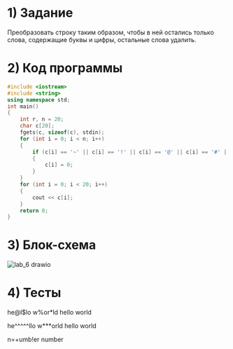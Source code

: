 # 1) Задание
Преобразовать строку таким образом, чтобы в ней
остались только слова, содержащие буквы и цифры,
остальные слова удалить.
# 2) Код программы
```cpp
#include <iostream>
#include <string>
using namespace std;
int main()
{
	int r, n = 20;
	char c[20];
	fgets(c, sizeof(c), stdin);
	for (int i = 0; i < n; i++)
	{
		if (c[i] == '~' || c[i] == '!' || c[i] == '@' || c[i] == '#' || c[i] == '$' || c[i] == '%' || c[i] == '^' || c[i] == '&' || c[i] == '*' || c[i] == '(' || c[i] == ')' || c[i] == '-' || c[i] == '+' || c[i] == '_' || c[i] == '=' || c[i] == '`' || c[i] == '/' || c[i] == '.' || c[i] == ',' || c[i] == '?' || c[i] == '"' || c[i] == ':' || c[i] == ';' || c[i] == ']' || c[i] == '[' || c[i] == '{' || c[i] == '}' || c[i] == '|' || c[i] == '№')
		{
			c[i] = 0;
		}
	}
	for (int i = 0; i < 20; i++)
	{
		cout << c[i];
	}
	return 0;
}
```
# 3) Блок-схема
![lab_6 drawio](https://github.com/wpslll/Labs_PSTU_2023/assets/151571121/2f07b790-ba89-4c52-87f5-a85d1d2c0d2c)
# 4) Тесты
he@l$lo w%or*ld
hello world

he^^^^^llo w***orld
hello world

n=+umb!er
number
